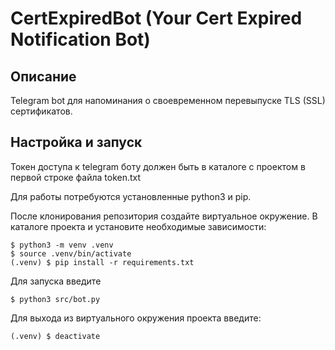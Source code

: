 # CertExpiredBot (Your Cert Expired Notification Bot)

## Описание
Telegram bot для напоминания о своевременном перевыпуске TLS (SSL)
сертификатов.

## Настройка и запуск
Токен доступа к telegram боту должен быть в каталоге с проектом в
первой строке файла token.txt

Для работы потребуются установленные python3 и pip.

После клонирования репозитория создайте виртуальное окружение.
В каталоге проекта и установите необходимые зависимости:
```shell
$ python3 -m venv .venv
$ source .venv/bin/activate
(.venv) $ pip install -r requirements.txt
```
Для запуска введите
```shell
$ python3 src/bot.py
```

Для выхода из виртуального окружения проекта введите:
```shell
(.venv) $ deactivate
```
